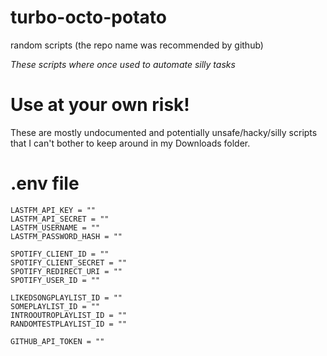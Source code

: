 # turbo-octo-potato
random scripts (the repo name was recommended by github)

*These scripts where once used to automate silly tasks*

# Use at your own risk!
These are mostly undocumented and potentially unsafe/hacky/silly scripts that I can't bother to keep around in my Downloads folder.

# .env file
```
LASTFM_API_KEY = ""
LASTFM_API_SECRET = ""
LASTFM_USERNAME = ""
LASTFM_PASSWORD_HASH = ""

SPOTIFY_CLIENT_ID = ""
SPOTIFY_CLIENT_SECRET = ""
SPOTIFY_REDIRECT_URI = ""
SPOTIFY_USER_ID = ""

LIKEDSONGPLAYLIST_ID = ""
SOMEPLAYLIST_ID = ""
INTROOUTROPLAYLIST_ID = ""
RANDOMTESTPLAYLIST_ID = ""

GITHUB_API_TOKEN = ""

```
